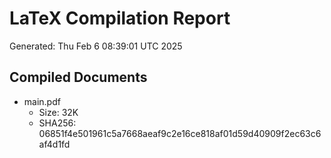 # LaTeX Compilation Report
Generated: Thu Feb  6 08:39:01 UTC 2025
## Compiled Documents
- main.pdf
  - Size: 32K
  - SHA256: 06851f4e501961c5a7668aeaf9c2e16ce818af01d59d40909f2ec63c6af4d1fd
